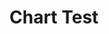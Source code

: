 # Chart Test

<Charts path="a/c/Chart Test/1111.echarts.json.json" />

<MathFormulaBlock formula="124+23" />